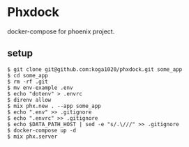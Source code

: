 # Phxdock

docker-compose for phoenix project.

## setup

```
$ git clone git@github.com:koga1020/phxdock.git some_app
$ cd some_app
$ rm -rf .git
$ mv env-example .env
$ echo "dotenv" > .envrc
$ direnv allow
$ mix phx.new . --app some_app
$ echo ".env" >> .gitignore
$ echo ".envrc" >> .gitignore
$ echo $DATA_PATH_HOST | sed -e "s/.\///" >> .gitignore
$ docker-compose up -d
$ mix phx.server
```
